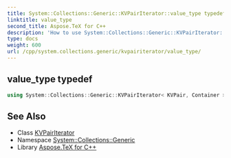 ```yaml
---
title: System::Collections::Generic::KVPairIterator::value_type typedef
linktitle: value_type
second_title: Aspose.TeX for C++
description: 'How to use System::Collections::Generic::KVPairIterator::value_type typedef of System::Collections::Generic::KVPairIterator class in C++.'
type: docs
weight: 600
url: /cpp/system.collections.generic/kvpairiterator/value_type/
---
```

## value_type typedef




```cpp
using System::Collections::Generic::KVPairIterator< KVPair, Container >::value_type =  KVPair
```

## See Also

* Class [KVPairIterator](../)
* Namespace [System::Collections::Generic](../../)
* Library [Aspose.TeX for C++](../../../)
